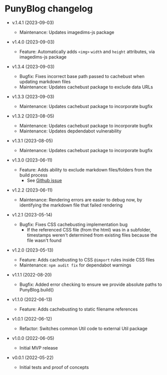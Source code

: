 # PunyBlog changelog

  - v.1.4.1 (2023-09-03)
    - Maintenance: Updates imagedims-js package

  - v1.4.0 (2023-09-03)
    - Feature: Automatically adds `<img>` `width` and `height` attributes, via imagedims-js package

  - v1.3.4 (2023-09-03)
    - Bugfix: Fixes incorrect base path passed to cachebust when updating markdown files
    - Maintenance: Updates cachebust package to exclude data URLs

  - v1.3.3 (2023-09-03)
    - Maintenance: Updates cachebust package to incorporate bugfix

  - v1.3.2 (2023-08-05)
    - Maintenance: Updates cachebust package to incorporate bugfix
    - Maintenance: Updates depdendabot vulnerability

  - v1.3.1 (2023-08-05)
    - Maintenance: Updates cachebust package to incorporate bugfix

  - v1.3.0 (2023-06-11)
    - Feature: Adds ability to exclude markdown files/folders from the build process
      - See [Github issue](https://github.com/kpander/punyblog/issues/11)

  - v1.2.2 (2023-06-11)
    - Maintenance: Rendering errors are easier to debug now, by identifying the markdown file that failed rendering

  - v1.2.1 (2023-05-14)
    - Bugfix: Fixes CSS cachebusting implementation bug
      - If the referenced CSS file (from the html) was in a subfolder, timestamps weren't determined from existing files because the file wasn't found

  - v1.2.0 (2023-05-13)
    - Feature: Adds cachebusting to CSS `@import` rules inside CSS files
    - Maintenance: `npm audit fix` for dependabot warnings

  - v1.1.1 (2022-08-20)
    - Bugfix: Added error checking to ensure we provide absolute paths to PunyBlog.build()

  - v1.1.0 (2022-06-13)
    - Feature: Adds cachebusting to static filename references

  - v1.0.1 (2022-06-12)
    - Refactor: Switches common Util code to external Util package

  - v1.0.0 (2022-06-05)
    - Initial MVP release

  - v0.0.1 (2022-05-22)
    - Initial tests and proof of concepts
